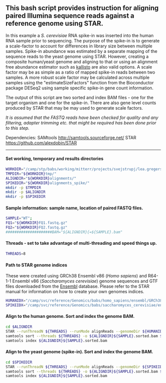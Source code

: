 ## This bash script provides instruction for aligning paired Illumina sequence reads against a reference genome using STAR.

In this example a *S. cerevisiae* RNA spike-in was inserted into the human RNA sample prior to sequencing.  The purpose of the spike-in is to generate a scale-factor to account for differences in library size between multiple samples.  Spike-in abundance was estimated by a separate mapping of the sequence reads to the yeast genome using STAR.  However, creating a composite human/yeast genome and aligning to that or using an alignment free abundance estimator such as [kallisto](https://pachterlab.github.io/kallisto/) are also valid options.  A scale factor may be as simple as a ratio of mapped spike-in reads between two samples.  A more robust scale factor may be calculated across multiple samples using the "estimateSizeFactors" function from the Bioconductor package DESeq2 using sample specific spike-in gene count information.

The output of this script are two sorted and index BAM files - one for the target organism and one for the spike-in.  There are also gene level counts produced by STAR that may be may used to generate scale factors.

*It is assumed that the FASTQ reads have been checked for quality and any filtering, adapter trimming etc. that might be required has been done prior to this step.*

Dependencies:
SAMtools     http://samtools.sourceforge.net/
STAR         https://github.com/alexdobin/STAR

---

#### Set working, temporary and results directories
```bash
WORKDIR="/camp/stp/babs/working/mitterr/projects/svejstrupj/lea.gregersen/SCAF.methods_paper/work/"
TMPDIR="${WORKDIR}tmp/"
ALIGNDIR="${WORKDIR}alignments/"
SPIKEDIR="${WORKDIR}alignments_spike/"
mkdir -p $TMPDIR
mkdir -p $ALIGNDIR
mkdir -p $SPIKEDIR
```


#### Sample information: sample name, location of paired FASTQ files.
```bash
SAMPLE="WT";
FQ1="${WORKDIR}FQ1.fastq.gz"
FQ2="${WORKDIR}FQ2.fastq.gz"
#####################BAM="${ALIGNDIR}{=${SAMPLE}.bam"
```


#### Threads - set to take advantage of multi-threading and speed things up.
```bash
THREADS=8
```


#### Path to STAR genome indices
These were created using GRCh38 Ensembl v86 (*Homo sapiens*) and R64-1-1 Ensembl v86 (*Saccharomyces cerevisiae*) genome sequences and GTF files downloaded from the [Ensembl](https://www.ensembl.org/index.html) database.  Please refer to the STAR manual for information on how to create your own genomes indices.
```bash
HUMANIDX="/camp/svc/reference/Genomics/babs/homo_sapiens/ensembl/GRCh38/release-86/genome_idx/star/100bp/"
SPIKEIDX="/camp/svc/reference/Genomics/babs/saccharomyces_cerevisiae/ensembl/R64-1-1/release-86/genome_idx/rsem/star/100bp/"
```


#### Align to the human genome.  Sort and index the genome BAM.
```bash
cd $ALIGNDIR
STAR --runThreadN ${THREADS} --runMode alignReads --genomeDir ${HUMANIDX} --readFilesIn ${FQ1} ${FQ2} --readFilesCommand zcat --quantMode TranscriptomeSAM GeneCounts --twopassMode Basic --outSAMunmapped None --outSAMattrRGline ID:${SAMPLE} PU:${SAMPLE} SM:${SAMPLE} LB:unknown PL:illumina --outSAMtype BAM Unsorted --outTmpDir ${TMPDIR}${SAMPLE} --outFileNamePrefix ${SAMPLE}.
samtools sort --threads ${THREADS} -o ${ALIGNDIR}${SAMPLE}.sorted.bam ${ALIGNDIR}${SAMPLE}.bam
samtools index ${ALIGNDIR}${SAMPLE}.sorted.bam
```


#### Align to the yeast genome (spike-in).  Sort and index the genome BAM.
```bash
cd $SPIKEDIR
STAR --runThreadN ${THREADS} --runMode alignReads --genomeDir ${SPIKEIDX} --readFilesIn ${FQ1} ${FQ2} --readFilesCommand zcat --quantMode TranscriptomeSAM GeneCounts --twopassMode Basic --outSAMunmapped None --outSAMattrRGline ID:${SAMPLE} PU:${SAMPLE} SM:${SAMPLE} LB:unknown PL:illumina --outSAMtype BAM Unsorted --outTmpDir ${TMPDIR}${SAMPLE}.spike --outFileNamePrefix ${SAMPLE}.
samtools sort --threads ${THREADS} -o ${ALIGNDIR}${SAMPLE}.sorted.bam ${ALIGNDIR}${SAMPLE}.bam
samtools index ${ALIGNDIR}${SAMPLE}.sorted.bam
```
